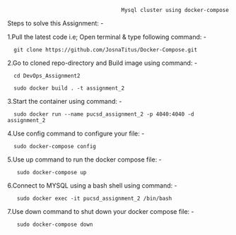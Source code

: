                                         Mysql cluster using docker-compose
                                        
                                        
Steps to solve this Assignment: -

  1.Pull the latest code i.e; Open terminal & type following command: -

      git clone https://github.com/JosnaTitus/Docker-Compose.git
      
  2.Go to cloned repo-directory and Build image using command: -

      cd DevOps_Assignment2
      
      sudo docker build . -t assignment_2

  3.Start the container using command: -

      sudo docker run --name pucsd_assignment_2 -p 4040:4040 -d assignment_2
      
  4.Use config command to configure your file: -
     
      sudo docker-compose config
      
  5.Use up command to run the docker compose file: -
        
       sudo docker-compose up

  6.Connect to MYSQL using a bash shell using command: -

       sudo docker exec -it pucsd_assignment_2 /bin/bash
       
  7.Use down command to shut down your docker compose file: -

       sudo docker-compose down

